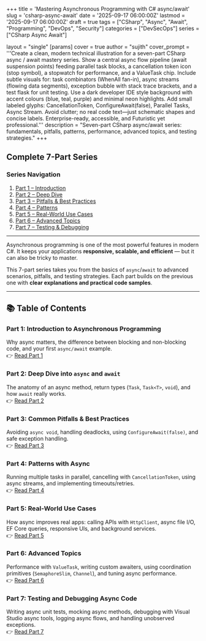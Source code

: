 +++
title = 'Mastering Asynchronous Programming with C# async/await'
slug = 'csharp-async-await'
date = '2025-09-17 06:00:00Z'
lastmod = '2025-09-17 06:00:00Z'
draft = true
tags = ["CSharp", "Async", "Await", "Programming", "DevOps", "Security"]
categories = ["DevSecOps"]
series = ["CSharp Async Await"]

layout = "single"
[params]
    cover = true
    author = "sujith"
  cover_prompt = '''Create a clean, modern technical illustration for a seven-part CSharp async / await mastery series.
Show a central async flow pipeline (await suspension points) feeding parallel task blocks, a cancellation token icon (stop symbol), a stopwatch for performance, and a ValueTask chip.
Include subtle visuals for: task combinators (WhenAll fan-in), async streams (flowing data segments), exception bubble with stack trace brackets, and a test flask for unit testing.
Use a dark developer IDE style background with accent colours (blue, teal, purple) and minimal neon highlights.
Add small labeled glyphs: CancellationToken, ConfigureAwait(false), Parallel Tasks, Async Stream.
Avoid clutter; no real code text—just schematic shapes and concise labels. Enterprise-ready, accessible, and Futuristic yet professional.'''
description = "Seven-part CSharp async/await series: fundamentals, pitfalls, patterns, performance, advanced topics, and testing strategies."
+++

## Complete 7-Part Series

### Series Navigation

1. [Part 1 – Introduction](/posts/2025-09-17-csharp-async-await-part1/)
2. [Part 2 – Deep Dive](/posts/2025-09-24-csharp-async-await-part2/)
3. [Part 3 – Pitfalls & Best Practices](/posts/2025-10-01-csharp-async-await-part3/)
4. [Part 4 – Patterns](/posts/2025-10-08-csharp-async-await-part4/)
5. [Part 5 – Real-World Use Cases](/posts/2025-10-15-csharp-async-await-part5/)
6. [Part 6 – Advanced Topics](/posts/2025-10-22-csharp-async-await-part6/)
7. [Part 7 – Testing & Debugging](/posts/2025-10-29-csharp-async-await-part7/)

---

Asynchronous programming is one of the most powerful features in modern C#. It keeps your applications **responsive, scalable, and efficient** — but it can also be tricky to master.  

This 7-part series takes you from the basics of `async`/`await` to advanced scenarios, pitfalls, and testing strategies. Each part builds on the previous one with **clear explanations and practical code samples**.

---

## 📚 Table of Contents

### **Part 1: Introduction to Asynchronous Programming**

Why async matters, the difference between blocking and non-blocking code, and your first `async/await` example.  
👉 [Read Part 1](./part1.md)

### **Part 2: Deep Dive into `async` and `await`**

The anatomy of an async method, return types (`Task`, `Task<T>`, `void`), and how `await` really works.  
👉 [Read Part 2](./part2.md)

### **Part 3: Common Pitfalls & Best Practices**

Avoiding `async void`, handling deadlocks, using `ConfigureAwait(false)`, and safe exception handling.  
👉 [Read Part 3](./part3.md)

### **Part 4: Patterns with Async**

Running multiple tasks in parallel, cancelling with `CancellationToken`, using async streams, and implementing timeouts/retries.  
👉 [Read Part 4](./part4.md)

### **Part 5: Real-World Use Cases**

How async improves real apps: calling APIs with `HttpClient`, async file I/O, EF Core queries, responsive UIs, and background services.  
👉 [Read Part 5](./part5.md)

### **Part 6: Advanced Topics**

Performance with `ValueTask`, writing custom awaiters, using coordination primitives (`SemaphoreSlim`, `Channel`), and tuning async performance.  
👉 [Read Part 6](./part6.md)

### **Part 7: Testing and Debugging Async Code**

Writing async unit tests, mocking async methods, debugging with Visual Studio async tools, logging async flows, and handling unobserved exceptions.  
👉 [Read Part 7](./part7.md)

